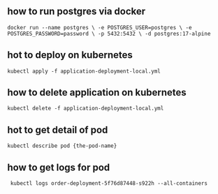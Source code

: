## how to run postgres via docker
``docker run --name postgres \
  -e POSTGRES_USER=postgres \
  -e POSTGRES_PASSWORD=password \
  -p 5432:5432 \
  -d postgres:17-alpine``

## hot to deploy on kubernetes
``kubectl apply -f application-deployment-local.yml``

## how to delete application on kubernetes
``kubectl delete -f application-deployment-local.yml``

## hot to get detail of pod
``kubectl describe pod {the-pod-name}``

## how to get logs for pod
`` kubectl logs order-deployment-5f76d87448-s922h --all-containers``